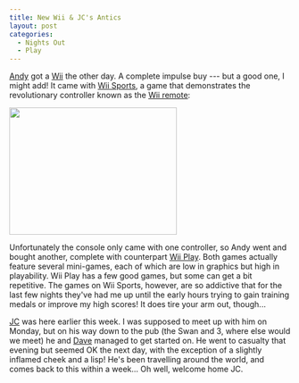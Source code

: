 ```yaml
---
title: New Wii & JC's Antics
layout: post
categories:
  - Nights Out
  - Play
---
```

[Andy](https://pictures.scholesmafia.co.uk/index.php/?profile=30) got a [Wii](http://wii.com/) the other day. A complete impulse buy --- but a good one, I might add! It came with [Wii Sports](http://wii.nintendo.com/software_wiisports.jsp), a game that demonstrates the revolutionary controller known as the [Wii remote](http://wii.nintendo.com/controller.jsp):

[<img class="alignnone size-medium wp-image-265" src="https://cmbuckley.co.uk/files/2007/02/wii_remote-300x228.jpg" alt="" width="300" height="228" srcset="https://cmbuckley.co.uk/files/2007/02/wii_remote-300x228.jpg 300w, https://cmbuckley.co.uk/files/2007/02/wii_remote-393x300.jpg 393w, https://cmbuckley.co.uk/files/2007/02/wii_remote.jpg 550w" sizes="(max-width: 300px) 100vw, 300px" />](https://cmbuckley.co.uk/files/2007/02/wii_remote.jpg)

Unfortunately the console only came with one controller, so Andy went and bought another, complete with counterpart [Wii Play](http://wii.nintendo.com/software_wiiplay.jsp). Both games actually feature several mini-games, each of which are low in graphics but high in playability. Wii Play has a few good games, but some can get a bit repetitive. The games on Wii Sports, however, are so addictive that for the last few nights they've had me up until the early hours trying to gain training medals or improve my high scores! It does tire your arm out, though...

[JC](https://pictures.scholesmafia.co.uk/index.php/?profile=35) was here earlier this week. I was supposed to meet up with him on Monday, but on his way down to the pub (the Swan and 3, where else would we meet) he and [Dave](https://pictures.scholesmafia.co.uk/index.php/?profile=39) managed to get started on. He went to casualty that evening but seemed OK the next day, with the exception of a slightly inflamed cheek and a lisp! He's been travelling around the world, and comes back to this within a week... Oh well, welcome home JC.